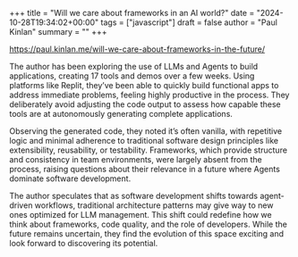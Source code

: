 +++
title = "Will we care about frameworks in an AI world?"
date = "2024-10-28T19:34:02+00:00"
tags = ["javascript"]
draft = false
author = "Paul Kinlan"
summary = ""
+++

https://paul.kinlan.me/will-we-care-about-frameworks-in-the-future/

The author has been exploring the use of LLMs and Agents to build applications, creating 17 tools and demos over a few weeks. Using platforms like Replit, they’ve been able to quickly build functional apps to address immediate problems, feeling highly productive in the process. They deliberately avoid adjusting the code output to assess how capable these tools are at autonomously generating complete applications.

Observing the generated code, they noted it’s often vanilla, with repetitive logic and minimal adherence to traditional software design principles like extensibility, reusability, or testability. Frameworks, which provide structure and consistency in team environments, were largely absent from the process, raising questions about their relevance in a future where Agents dominate software development.

The author speculates that as software development shifts towards agent-driven workflows, traditional architecture patterns may give way to new ones optimized for LLM management. This shift could redefine how we think about frameworks, code quality, and the role of developers. While the future remains uncertain, they find the evolution of this space exciting and look forward to discovering its potential.
